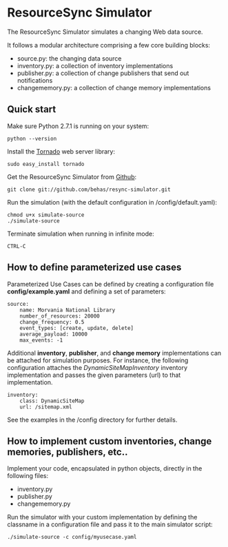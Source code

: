 # ResourceSync Simulator

The ResourceSync Simulator simulates a changing Web data source.

It follows a modular architecture comprising a few core building blocks:

* source.py: the changing data source
* inventory.py: a collection of inventory implementations
* publisher.py: a collection of change publishers that send out notifications
* changememory.py: a collection of change memory implementations


## Quick start

Make sure Python 2.7.1 is running on your system:

    python --version

Install the [Tornado](http://www.tornadoweb.org/) web server library:

    sudo easy_install tornado
    
Get the ResourceSync Simulator from [Github](http://www.github.com/behas/resync-simulator):

    git clone git://github.com/behas/resync-simulator.git
    
Run the simulation (with the default configuration in /config/default.yaml):
    
    chmod u+x simulate-source
    ./simulate-source

Terminate simulation when running in infinite mode:

    CTRL-C


## How to define parameterized use cases

Parameterized Use Cases can be defined by creating a configuration file **config/example.yaml** and defining a set of parameters:

    source:
        name: Morvania National Library
        number_of_resources: 20000
        change_frequency: 0.5
        event_types: [create, update, delete]
        average_payload: 10000
        max_events: -1
        
Additional **inventory**, **publisher**, and **change memory** implementations
can be attached for simulation purposes. For instance, the following configuration attaches the *DynamicSiteMapInventory* inventory implementation and passes the given parameters (url) to that implementation.

    inventory:
        class: DynamicSiteMap
        url: /sitemap.xml

See the examples in the /config directory for further details.


## How to implement custom inventories, change memories, publishers, etc..

Implement your code, encapsulated in python objects, directly in the following files:

* inventory.py
* publisher.py
* changememory.py

Run the simulator with your custom implementation by defining the classname in a configuration file and pass it to the main simulator script:

    ./simulate-source -c config/myusecase.yaml
